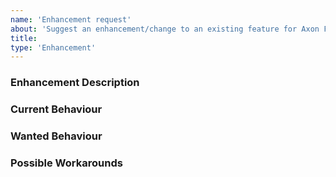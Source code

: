 ```yaml
---
name: 'Enhancement request'
about: 'Suggest an enhancement/change to an existing feature for Axon Framework'
title:
type: 'Enhancement'
---
```


<!-- Please use markdown (https://guides.github.com/features/mastering-markdown/) semantics throughout the enhancement description. -->

### Enhancement Description

<!-- Please provide a description of the enhancement you envision. -->

### Current Behaviour

<!-- Please share the current behaviour of Axon Framework around this topic, if applicable. -->

### Wanted Behaviour

<!-- Please describe the desired outcome through Axon Framework around the suggested enhancement. -->

### Possible Workarounds

<!-- If applicable, share any workarounds for the described enhancement. -->
